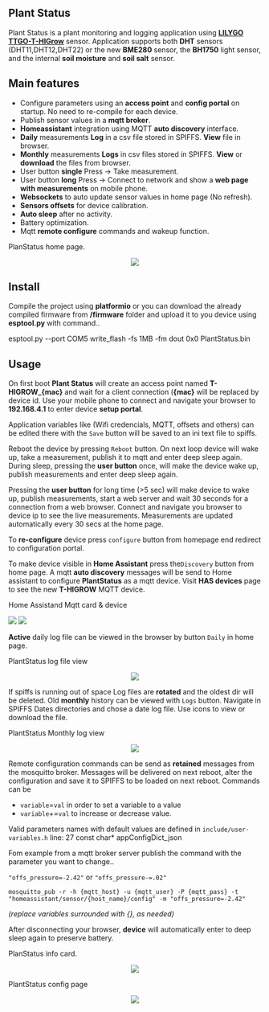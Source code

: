 ## Plant Status
Plant Status is a plant monitoring and logging application using <a target="_blank" title="Garden Flowers Temperature Moisture Sensor WiFi Bluetooth Wireless Control Meter" href="https://pt.aliexpress.com/item/32815782900.html">**LILYGO TTGO-T-HIGrow**</a> sensor.
Application supports both **DHT** sensors (DHT11,DHT12,DHT22) or the new **BME280** sensor, the **BH1750** light sensor, 
and the internal **soil moisture** and **soil salt** sensor.

## Main features
+ Configure parameters using an **access point** and **config portal** on startup. No need to re-compile for each device.
+ Publish sensor values in a **mqtt broker**.
+ **Homeassistant** integration using MQTT **auto discovery** interface.
+ **Daily** measurements **Log** in a csv file stored in SPIFFS. **View** file in browser.
+ **Monthly** measurements **Logs** in csv files stored in SPIFFS. **View** or **download** the files from browser.
+ User button **single** Press -> Take measurement.
+ User button **long** Press -> Connect to network and show a **web page with measurements** on mobile phone.
+ **Websockets** to auto update sensor values in home page (No refresh).
+ **Sensors offsets** for device calibration.
+ **Auto sleep** after no activity.
+ Battery optimization.
+ Mqtt **remote configure** commands and wakeup function.

PlanStatus home page.
<p align="center">
  <img src="images/PlantStatus.png">
</p>

## Install
Compile the project using **platformio** or you can download the already compiled firmware from **/firmware** folder 
and upload it to you device using **esptool.py** with command..

esptool.py --port COM5 write_flash -fs 1MB -fm dout 0x0 PlantStatus.bin

## Usage
On first boot **Plant Status** will create an access point named **T-HIGROW_{mac}** and wait for a client connection (**{mac}** will be replaced by device id. Use your mobile phone to connect and navigate your browser to **192.168.4.1** to enter device **setup portal**.

Application variables like (Wifi credencials, MQTT, offsets and others) can be edited there with the `Save` button will be saved to an ini text file to spiffs.

Reboot the device by pressing `Reboot` button. On next loop device will wake up, take a measurement, publish it to mqtt and enter deep sleep again.
During sleep, pressing the **user button** once, will make the device wake up, publish measurements and enter deep sleep again.

Pressing the **user button** for long time (>5 sec) will make device to wake up, publish measurements, start a web server and wait 30 seconds 
for a connection from a web browser. Connect and navigate you browser to device ip to see the live measurements. Measurements are 
updated automatically every 30 secs at the home page.

To **re-configure** device press `configure` button from homepage end redirect to configuration portal. 

To make device visible in **Home Assistant** press the`Discovery` button from home page. A mqtt **auto discovery** messages will be send to Home assistant
to configure **PlantStatus** as a mqtt device. Visit **HAS devices** page to see the new **T-HIGROW** MQTT device.

Home Assistand Mqtt card & device
<p align="left">
  <img src="images/homeassistan_card.png">
   <img src="images/homeassistant_device.png">
</p>

**Active** daily log file can be viewed in the browser by button `Daily` in home page. 

PlantStatus log file view
<p align="center">
  <img src="images/PlantStatus_log.png">
</p>

If spiffs is running out of space Log files are **rotated** and the oldest dir will be deleted.
Old **monthly** history can be viewed with `Logs` button. Navigate in SPIFFS Dates directories and chose a date log file. Use icons to view or download the file.

PlantStatus Monthly log view
<p align="center">
  <img src="images/PlantStatus_log_dirs.png">
</p>

Remote configuration commands can be send as **retained** messages from the mosquitto broker. Messages will be delivered on next reboot,
alter the configuration and save it to SPIFFS to be loaded on next reboot. Commands can be 
* ``variable``=``val`` in order to set a variable to a value
* ``variable``+=``val`` to increase or decrease value.

Valid parameters names with default values are defined in `include/user-variables.h`  line: 27 const char* appConfigDict_json 

Fom example from a mqtt broker server publish the command with the parameter you want to change..

`"offs_pressure=-2.42"` or `"offs_pressure-=.02"`

``mosquitto_pub -r -h {mqtt_host} -u {mqtt_user} -P {mqtt_pass} -t "homeassistant/sensor/{host_name}/config" -m "offs_pressure=-2.42"``
 
 *(replace variables surrounded with {}, as needed)*
 
After disconnecting your browser, **device** will automatically enter to deep sleep again to preserve battery.

PlanStatus info card.
<p align="center">
  <img src="images/PlantStatus_info.png">
</p>
PlantStatus config page
<p align="center">
  <img src="images/PlantStatus_config.png">
</p>

